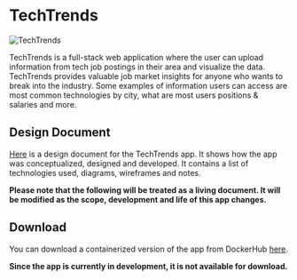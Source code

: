 # TechTrends

![TechTrends](<https://github.com/aiden-janey/aiden-janey.github.io/blob/main/Tech%20(1).png>)

TechTrends is a full-stack web application where the user can upload information from tech job postings in their area and visualize the data. TechTrends provides valuable job market insights for anyone who wants to break into the industry. Some examples of information users can access are most common technologies by city, what are most users positions & salaries and more.

## Design Document

[Here](https://docs.google.com/document/d/15L5KICbHbFU1qGPBAO1BYQk_PcdJYwBcb2284nwdfJ4/edit?usp=sharing) is a design document for the TechTrends app. It shows how the app was conceptualized, designed and developed. It contains a list of technologies used, diagrams, wireframes and notes.

**Please note that the following will be treated as a living document. It will be modified as the scope, development and life of this app changes.**

## Download

You can download a containerized version of the app from DockerHub [here](https://hub.docker.com/u/aidenjaney).

**Since the app is currently in development, it is not available for download.**
